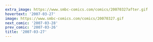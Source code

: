 ```yaml
---
extra_image: https://www.smbc-comics.com/comics/20070327after.gif
hovertext: '2007-03-27'
image: https://www.smbc-comics.com/comics/20070327.gif
next_comic: '2007-03-28'
prev_comic: '2007-03-26'
title: '2007-03-27'
---
```


